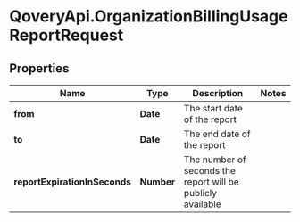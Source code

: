 # QoveryApi.OrganizationBillingUsageReportRequest

## Properties

Name | Type | Description | Notes
------------ | ------------- | ------------- | -------------
**from** | **Date** | The start date of the report | 
**to** | **Date** | The end date of the report | 
**reportExpirationInSeconds** | **Number** | The number of seconds the report will be publicly available | 


